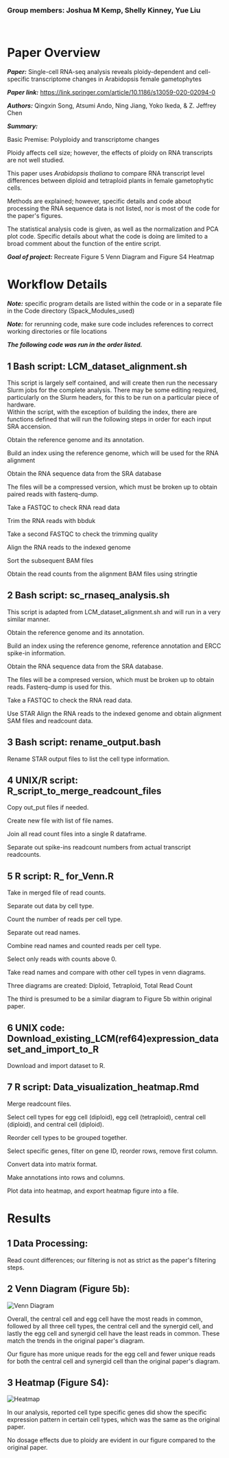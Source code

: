 ### Group members: Joshua M Kemp, Shelly Kinney, Yue Liu

&nbsp;  

# Paper Overview

***Paper:*** Single-cell RNA-seq analysis reveals ploidy-dependent and cell-specific transcriptome changes in Arabidopsis female gametophytes

***Paper link:*** https://link.springer.com/article/10.1186/s13059-020-02094-0 

***Authors:*** Qingxin Song, Atsumi Ando, Ning Jiang, Yoko Ikeda, & Z. Jeffrey Chen

***Summary:***

Basic Premise: Polyploidy and transcriptome changes

Ploidy affects cell size; however, the effects of ploidy on RNA transcripts are not well studied.

This paper uses *Arabidopsis thaliana* to compare RNA transcript level differences between diploid and tetraploid plants in female gametophytic cells.

Methods are explained; however, specific details and code about processing the RNA sequence data is not listed, nor is most of the code for the paper's figures.

The statistical analysis code is given, as well as the normalization and PCA plot code. 
Specific details about what the code is doing are limited to a broad comment about the function of the entire script.



***Goal of project:*** Recreate Figure 5 Venn Diagram and Figure S4 Heatmap

 
# Workflow Details

***Note:*** specific program details are listed within the code or in a separate file in the Code directory (Spack_Modules_used)

***Note:*** for rerunning code, make sure code includes references to correct working directories or file locations



***The following code was run in the order listed.***





## 1 Bash script: LCM_dataset_alignment.sh

This script is largely self contained, and will create then run the necessary Slurm jobs for the complete analysis. There may be some editing required, particularly on the Slurm headers, for this to be run on a particular piece of hardware.  
Within the script, with the exception of building the index, there are functions defined that will run the following steps in order for each input SRA accension.


Obtain the reference genome and its annotation.

Build an index using the reference genome, which will be used for the RNA alignment

Obtain the RNA sequence data from the SRA database

The files will be a compressed version, which must be broken up to obtain paired reads with fasterq-dump.
  
Take a FASTQC to check RNA read data

Trim the RNA reads with bbduk

Take a second FASTQC to check the trimming quality 

Align the RNA reads to the indexed genome

Sort the subsequent BAM files

Obtain the read counts from the alignment BAM files using stringtie


## 2 Bash script: sc_rnaseq_analysis.sh

This script is adapted from LCM_dataset_alignment.sh and will run in a very similar manner.


Obtain the reference genome and its annotation.

Build an index using the reference genome, reference annotation and ERCC spike-in information.

Obtain the RNA sequence data from the SRA database.
  
The files will be a compresed version, which must be broken up to obtain reads.  Fasterq-dump is used for this.

Take a FASTQC to check the RNA read data.

Use STAR Align the RNA reads to the indexed genome and obtain alignment SAM files and readcount data.



## 3 Bash script: rename_output.bash

Rename STAR output files to list the cell type information.




## 4 UNIX/R script: R_script_to_merge_readcount_files

Copy out_put files if needed.

Create new file with list of file names.

Join all read count files into a single R dataframe.

Separate out spike-ins readcount numbers from actual transcript readcounts.




## 5 R script: R_ for_Venn.R

Take in merged file of read counts.

Separate out data by cell type.

Count the number of reads per cell type.

Separate out read names.

Combine read names and counted reads per cell type.

Select only reads with counts above 0.

Take read names and compare with other cell types in venn diagrams.

Three diagrams are created: 
Diploid, 
Tetraploid,
Total Read Count

The third is presumed to be a similar diagram to Figure 5b within original paper.





## 6 UNIX code: Download_existing_LCM(ref64)expression_dataset_and_import_to_R

Download and import dataset to R.





## 7 R script: Data_visualization_heatmap.Rmd

Merge readcount files.

Select cell types for egg cell (diploid), egg cell (tetraploid), central cell (diploid), and central cell (diploid).

Reorder cell types to be grouped together.

Select specific genes, filter on gene ID, reorder rows, remove first column.

Convert data into matrix format.

Make annotations into rows and columns.

Plot data into heatmap, and export heatmap figure into a file.




# Results

## 1 Data Processing:

Read count differences; our filtering is not as strict as the paper's filtering steps.


## 2 Venn Diagram (Figure 5b):

![Venn Diagram](https://github.com/0Yue0/BCB546_Spring2023_Final/blob/main/results/%23Final_venn_diagram.png)

Overall, the central cell and egg cell have the most reads in common, followed by all three cell types, the central cell and the synergid cell, and lastly the egg cell and synergid cell have the least reads in common. These match the trends in the original paper's diagram.

Our figure has more unique reads for the egg cell and fewer unique reads for both the central cell and synergid cell than the original paper's diagram.

## 3 Heatmap (Figure S4):

![Heatmap](https://github.com/0Yue0/BCB546_Spring2023_Final/blob/main/results/Figure_S4.png)

In our analysis, reported cell type specific genes did show the specific expression pattern in certain cell types, which was the same as the original paper. 


No dosage effects due to ploidy are evident in our figure compared to the original paper. 
